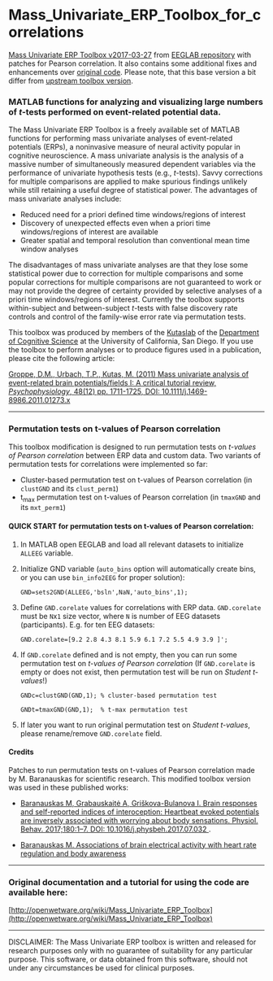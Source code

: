 # Mass_Univariate_ERP_Toolbox_for_correlations
[Mass Univariate ERP Toolbox v2017-03-27](http://sccn.ucsd.edu/eeglab/plugins/mass_uni_toolbox03272017.zip) from [EEGLAB repository](https://sccn.ucsd.edu/eeglab/plugin_uploader/plugin_list_all.php) with patches for Pearson correlation. It also contains some additional fixes and enhancements over [original code](http://sccn.ucsd.edu/eeglab/plugins/mass_uni_toolbox03272017.zip). Please note, that this base version a bit differ from [upstream toolbox version](https://github.com/dmgroppe/Mass_Univariate_ERP_Toolbox).

### MATLAB functions for analyzing and visualizing large numbers of *t*-tests performed on event-related potential data.

The Mass Univariate ERP Toolbox is a freely available set of MATLAB functions for performing mass univariate analyses of event-related potentials (ERPs), a noninvasive measure of neural activity popular in cognitive neuroscience. A mass univariate analysis is the analysis of a massive number of simultaneously measured dependent variables via the performance of univariate hypothesis tests (e.g., *t*-tests).  Savvy corrections for multiple comparisons are applied to make spurious findings unlikely while still retaining a useful degree of statistical power. The advantages of mass univariate analyses include:
  * Reduced need for a priori defined time windows/regions of interest
  * Discovery of unexpected effects even when a priori time windows/regions of interest are available
  * Greater spatial and temporal resolution than conventional mean time window analyses

The disadvantages of mass univariate analyses are that they lose some statistical power due to correction for multiple comparisons and some popular corrections for multiple comparisons are not guaranteed to work or may not provide the degree of certainty provided by selective analyses of a priori time windows/regions of interest.  Currently the toolbox supports within-subject and between-subject *t*-tests with false discovery rate controls and control of the family-wise error rate via permutation tests.

This toolbox was produced by members of the [Kutaslab](http://kutaslab.ucsd.edu/) of the [Department of Cognitive Science](http://www.cogsci.ucsd.edu/) at the University of California, San Diego.  If you use the toolbox to perform analyses or to produce figures used in a publication, please cite the following article:

[Groppe, D.M., Urbach, T.P., Kutas, M. (2011) Mass univariate analysis of event-related brain potentials/fields I: A critical tutorial review, *Psychophysiology*, 48(12) pp. 1711-1725, DOI: 10.1111/j.1469-8986.2011.01273.x](http://www.cogsci.ucsd.edu/~dgroppe/PUBLICATIONS/mass_uni_preprint1.pdf)


---
### Permutation tests on t-values of Pearson correlation
This toolbox modification is designed to run permutation tests on _t-values of Pearson correlation_ between ERP data and custom data. Two variants of permutation tests for correlations were implemented so far:

 - Cluster-based permutation test on t-values of Pearson correlation (in `clustGND` and its `clust_perm1`)
 - t<sub>max</sub> permutation test on t-values of Pearson correlation (in `tmaxGND` and its `mxt_perm1`)

#### QUICK START for permutation tests on t-values of Pearson correlation:

1. In MATLAB open EEGLAB and load all relevant datasets to initialize `ALLEEG` variable.

2. Initialize GND variable (`auto_bins` option will automatically create bins, or you can use `bin_info2EEG` for proper solution):

   `GND=sets2GND(ALLEEG,'bsln',NaN,'auto_bins',1);`
   
3. Define `GND.corelate` values for correlations with ERP data. `GND.corelate` must be `N`x`1` size vector, where `N` is number of EEG datasets (participants). E.g. for ten EEG datasets:

   `GND.corelate=[9.2 2.8 4.3 8.1 5.9 6.1 7.2 5.5 4.9 3.9 ]';`
   
4. If `GND.corelate` defined and is not empty, then you can run some permutation test on _t-values of Pearson correlation_ (If `GND.corelate` is empty or does not exist, then permutation test will be run on _Student t-values_!)

   `GNDc=clustGND(GND,1); % cluster-based permutation test `
   
   `GNDt=tmaxGND(GND,1);  % t-max permutation test`

5. If later you want to run original permutation test on _Student t-values_, please rename/remove `GND.corelate` field.

#### Credits
Patches to run permutation tests on t-values of Pearson correlation made by M. Baranauskas for scientific research. This modified toolbox version was used in these published works: 

- [Baranauskas M, Grabauskaitė A, Griškova-Bulanova I. Brain responses and self-reported indices of interoception: Heartbeat evoked potentials are inversely associated with worrying about body sensations. Physiol. Behav. 2017;180:1–7. DOI: 10.1016/j.physbeh.2017.07.032
](https://doi.org/10.1016/j.physbeh.2017.07.032).

- [Baranauskas M. Associations of brain electrical activity with heart rate regulation and body awareness](https://www.lvb.lt/permalink/f/1ss1v9f/ELABAETD32333954)


---
### Original documentation and a tutorial for using the code are available here:
[http://openwetware.org/wiki/Mass_Univariate_ERP_Toolbox](http://openwetware.org/wiki/Mass_Univariate_ERP_Toolbox)


---
DISCLAIMER: The Mass Univariate ERP toolbox is written and released for research purposes only with no guarantee of suitability for any particular purpose. This software, or data obtained from this software, should not under any circumstances be used for clinical purposes.
